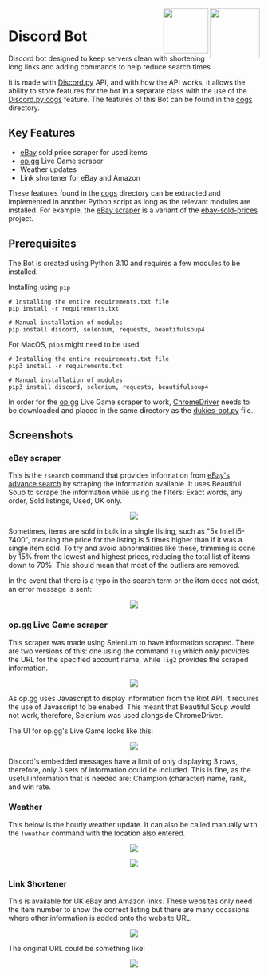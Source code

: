 <img align="right" src="https://cdn-icons-png.flaticon.com/512/4233/4233830.png" width="100">
<img align="right" src="https://assets-global.website-files.com/6257adef93867e50d84d30e2/625e5fcef7ab80b8c1fe559e_Discord-Logo-Color.png" width="90">

# Discord Bot 

Discord bot designed to keep servers clean with shortening long links and adding commands to help reduce search times. 

It is made with [Discord.py](https://discordpy.readthedocs.io/en/stable/) API, and with how the API works, it allows the ability to store features for the bot in a separate class with the use of the [Discord.py cogs](https://discordpy.readthedocs.io/en/stable/ext/commands/cogs.html) feature. The features of this Bot can be found in the [cogs](cogs) directory. 

## Key Features

* [eBay](https://www.ebay.co.uk/) sold price scraper for used items
* [op.gg](https://www.op.gg/) Live Game scraper
* Weather updates
* Link shortener for eBay and Amazon

These features found in the [cogs](cogs) directory can be extracted and implemented in another Python script as long as the relevant modules are installed. For example, the [eBay scraper](cogs/eBay.py) is a variant of the [ebay-sold-prices](https://github.com/sachinlim/ebay-sold-prices) project. 

## Prerequisites

The Bot is created using Python 3.10 and requires a few modules to be installed. 

Installing using `pip`

```
# Installing the entire requirements.txt file
pip install -r requirements.txt

# Manual installation of modules
pip install discord, selenium, requests, beautifulsoup4
```

For MacOS, `pip3` might need to be used
```
# Installing the entire requirements.txt file
pip3 install -r requirements.txt

# Manual installation of modules
pip3 install discord, selenium, requests, beautifulsoup4
```


In order for the [op.gg](https://www.op.gg/) Live Game scraper to work, [ChromeDriver](https://chromedriver.chromium.org/downloads) needs to be downloaded and placed in the same directory as the [dukies-bot.py](dukies-bot.py) file.


## Screenshots


### eBay scraper

This is the `!search` command that provides information from [eBay's advance search](https://www.ebay.co.uk/sch/ebayadvsearch) by scraping the information available. It uses Beautiful Soup to scrape the information while using the filters: Exact words, any order, Sold listings, Used, UK only.

<p align="center">
  <img src="https://user-images.githubusercontent.com/80691974/208089922-d21f70c6-e779-4371-9c84-28a00093a3ea.JPG">
</p>

Sometimes, items are sold in bulk in a single listing, such as "5x Intel i5-7400", meaning the price for the listing is 5 times higher than if it was a single item sold. To try and avoid abnormalities like these, trimming is done by 15% from the lowest and highest prices, reducing the total list of items down to 70%. This should mean that most of the outliers are removed.

In the event that there is a typo in the search term or the item does not exist, an error message is sent: 

<p align="center">
  <img src="https://user-images.githubusercontent.com/80691974/208090929-065cead7-6951-41d9-bf64-3519e189e7c7.JPG">
</p>

### op.gg Live Game scraper 

This scraper was made using Selenium to have information scraped. There are two versions of this: one using the command `!ig` which only provides the URL for the specified account name, while `!ig2` provides the scraped information. 

<p align="center">
  <img src="https://user-images.githubusercontent.com/80691974/208095857-7d77e066-b103-48f1-8621-e5cadd57b82c.JPG">
</p>

As op.gg uses Javascript to display information from the Riot API, it requires the use of Javascript to be enabed. This meant that Beautiful Soup would not work, therefore, Selenium was used alongside ChromeDriver. 

The UI for op.gg's Live Game looks like this: 

<p align="center">
  <img src="https://user-images.githubusercontent.com/80691974/208096006-287f7a3e-acf2-4d79-bf9e-a2f94f2467d2.JPG">
</p>

Discord's embedded messages have a limit of only displaying 3 rows, therefore, only 3 sets of information could be included. This is fine, as the useful information that is needed are: Champion (character) name, rank, and win rate.


### Weather

This below is the hourly weather update. It can also be called manually with the `!weather` command with the location also entered.

<p align="center">
  <img src="https://user-images.githubusercontent.com/80691974/208090106-aa67e793-48e0-4b29-8325-60a34a09cb79.JPG">
</p>

<p align="center">
  <img src="https://user-images.githubusercontent.com/80691974/208090697-57ac805c-b9a3-4675-adf7-45fc6e7b72bb.JPG">
</p>

### Link Shortener

This is available for UK eBay and Amazon links. These websites only need the item number to show the correct listing but there are many occasions where other information is added onto the website URL. 

<p align="center">
  <img src="https://user-images.githubusercontent.com/80691974/208097028-22ee0a97-5b46-4d91-a4a0-26880d1e1095.JPG">
</p>

The original URL could be something like: 

<p align="center">
  <img src="https://user-images.githubusercontent.com/80691974/208101547-44e473bf-8c1a-4b99-b484-c8d3f084dc34.JPG">
</p>
